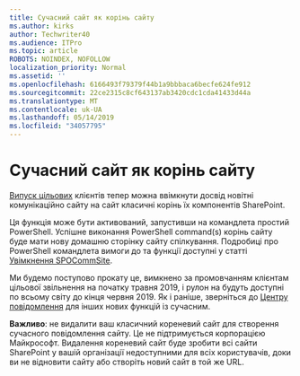 ```yaml
---
title: Сучасний сайт як корінь сайту
ms.author: kirks
author: Techwriter40
ms.audience: ITPro
ms.topic: article
ROBOTS: NOINDEX, NOFOLLOW
localization_priority: Normal
ms.assetid: ''
ms.openlocfilehash: 6166493f79379f44b1a9bbbaca6becfe624fe912
ms.sourcegitcommit: 22ce2315c8cf643137ab3420cdc1cda41433d44a
ms.translationtype: MT
ms.contentlocale: uk-UA
ms.lasthandoff: 05/14/2019
ms.locfileid: "34057795"
---
```

# <a name="modern-site-as-root-site"></a>Сучасний сайт як корінь сайту

[Випуск цільових](https://docs.microsoft.com/en-us/office365/admin/manage/release-options-in-office-365?view=o365-worldwide) клієнтів тепер можна ввімкнути досвід новітні комунікаційно сайту на сайт класичні корінь їх компонентів SharePoint.

Ця функція може бути активований, запустивши на командлета простий PowerShell. Успішне виконання PowerShell command(s) корінь сайту буде мати нову домашню сторінку сайту спілкування. Подробиці про PowerShell командлета вимоги до та функції доступні у статті [Увімкнення SPOCommSite](https://docs.microsoft.com/en-us/powershell/module/sharepoint-online/Enable-SPOCommSite?view=sharepoint-ps). 

Ми будемо поступово прокату це, вимкнено за промовчанням клієнтам цільової звільнення на початку травня 2019, і рулон на будуть доступні по всьому світу до кінця червня 2019. Як і раніше, зверніться до [Центру повідомлення](https://admin.microsoft.com/AdminPortal/Home#/MessageCenter) для інших нових функцій із сучасним. 

**Важливо**: не видалити ваш класичний кореневий сайт для створення сучасного повідомлення сайту. Це не підтримується корпорацією Майкрософт. Видалення кореневий сайт буде зробити всі сайти SharePoint у вашій організації недоступними для всіх користувачів, доки ви не відновити сайту або створіть новий сайт в той же URL. 
 
 